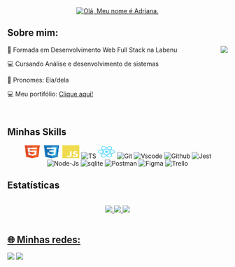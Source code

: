 <div align="center">
<a href="https://git.io/typing-svg">
    <img src="https://readme-typing-svg.herokuapp.com?font=Comic&size=25&color=black&center=true&vCenter=true&width=700&lines=Olá!+meu+nome+é+Adriana+👋💻💜;" alt="Olá, Meu nome é Adriana.">
</a>
</div>

## Sobre mim: 
<img align="right" height="190" src="https://user-images.githubusercontent.com/111310311/227587194-bcd18c83-e841-4ee5-80c3-29dd257aea2f.gif"/>

🔭 Formada em Desenvolvimento Web Full Stack na Labenu <br>

💻 Cursando Análise e desenvolvimento de sistemas <br>

🌸 Pronomes: Ela/dela <br>

💻 Meu portifólio: [Clique aqui!](https://port-atualizado.vercel.app/)

<br>

## Minhas Skills

<div align="center">
<img alt="HTML" height="30" width="40" title="HTML5" src="https://raw.githubusercontent.com/devicons/devicon/master/icons/html5/html5-original.svg" />
<img alt="CSS" height="30" width="40" title="CSS3" src="https://raw.githubusercontent.com/devicons/devicon/master/icons/css3/css3-original.svg" />
<img alt="JavaScript" height="30" width="40" title="JavaScript" src="https://raw.githubusercontent.com/devicons/devicon/master/icons/javascript/javascript-plain.svg"/>
<img  alt="TS" height="30" width="40" src="https://cdn.jsdelivr.net/gh/devicons/devicon/icons/typescript/typescript-plain.svg">
<img alt="React" height="30" width="40" title="ReactJS" src="https://raw.githubusercontent.com/devicons/devicon/master/icons/react/react-original.svg" />
<img alt="Git" height="30" width="40" title="Git" src="https://cdn.jsdelivr.net/gh/devicons/devicon/icons/git/git-original.svg" />
<img alt="Vscode" height="30" width="40" title="VSCode" src="https://cdn.jsdelivr.net/gh/devicons/devicon/icons/vscode/vscode-original.svg" />
<img alt="Github" height="30" width="40" title="Github" src="https://cdn.jsdelivr.net/gh/devicons/devicon/icons/github/github-original.svg" />
<img  alt="Jest" height="30" width="40"  title="Jest" src="https://cdn.jsdelivr.net/gh/devicons/devicon/icons/jest/jest-plain.svg">
<img  alt="Node-Js" height="30" width="40" title="Node-Js" src="https://cdn.jsdelivr.net/gh/devicons/devicon/icons/nodejs/nodejs-original.svg">
<img  alt="sqlite" height="30" width="40"  title="SqLite" src="https://www.vectorlogo.zone/logos/sqlite/sqlite-icon.svg">
<img  alt="Postman" height="30" width="30"  title="Postman" src="https://www.vectorlogo.zone/logos/getpostman/getpostman-icon.svg">
 <img  alt="Figma" height="30" width="30"  title="Figma" src="https://www.vectorlogo.zone/logos/figma/figma-icon.svg">
<img  alt="Trello" height="30" width="30"  title="Trello" src="https://www.vectorlogo.zone/logos/trello/trello-icon.svg">
   
</div>

## Estatísticas

<br>
<div align="center">

  <a href="https://github.com/Adrianaramss">
  <img height="180em" src="https://github-readme-stats.vercel.app/api?username=Adrianaramss&theme=radical&hide_border=false&include_all_commits=false&count_private=false"/>
  <img height="180em" src="https://github-readme-stats.vercel.app/api/top-langs/?username=Adrianaramss&layout=compact&langs_count=7&theme=radical"/> 
  <img height="180em" src="https://github-readme-streak-stats.herokuapp.com/?user=Adrianaramss&theme=radical&hide_border=false" />
</div>
   
<br/>

## 🌐 Minhas redes:
<a href="https://www.instagram.com/adrianaramss/" target="_blank"><img src="https://img.shields.io/badge/Instagram-E4405F.svg?style=for-the-badge&logo=Instagram&logoColor=white"></a>
<a href="https://www.linkedin.com/in/adriana-ramss/" target="_blank"><img src="https://img.shields.io/badge/LinkedIn-0077B5?style=for-the-badge&logo=linkedin&logoColor=white"></a>



